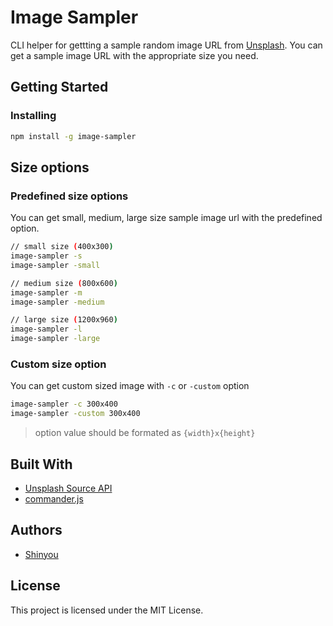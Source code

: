 # Image Sampler

CLI helper for gettting a sample random image URL from [Unsplash](https://unsplash.com/).
You can get a sample image URL with the appropriate size you need.

## Getting Started

### Installing

```bash
npm install -g image-sampler
```

## Size options

### Predefined size options

You can get small, medium, large size sample image url with the predefined option.

```bash
// small size (400x300)
image-sampler -s
image-sampler -small

// medium size (800x600)
image-sampler -m
image-sampler -medium

// large size (1200x960)
image-sampler -l
image-sampler -large
```

### Custom size option

You can get custom sized image with `-c` or `-custom` option

```bash
image-sampler -c 300x400
image-sampler -custom 300x400
```
> option value should be formated as `{width}x{height}`

## Built With

* [Unsplash Source API](https://source.unsplash.com/)
* [commander.js](https://github.com/tj/commander.js/)

## Authors

* [Shinyou](https://github.com/shinyouwith)

## License

This project is licensed under the MIT License.
